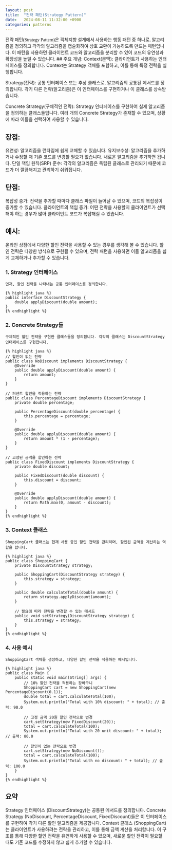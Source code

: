 ```yaml
---
layout: post
title:  "전략 패턴(Strategy Pattern)"
date:   2024-08-11 11:32:00 +0900
categories: patterns
---
```

<span style="font-family:D2Coding;">
전략 패턴(Strategy Pattern)은 객체지향 설계에서 사용하는 행동 패턴 중 하나로, 알고리즘을 정의하고 각각의 알고리즘을 캡슐화하여 상호 교환이 가능하도록 만드는 패턴입니다. 이 패턴을 사용하면 클라이언트 코드와 알고리즘을 분리할 수 있어 코드의 유연성과 확장성을 높일 수 있습니다.
</span>
## 주요 개념:
Context(문맥): 클라이언트가 사용하는 인터페이스를 정의합니다. Context는 Strategy 객체를 포함하고, 이를 통해 특정 전략을 실행합니다.

Strategy(전략): 공통 인터페이스 또는 추상 클래스로, 알고리즘의 공통된 메서드를 정의합니다. 각기 다른 전략(알고리즘)은 이 인터페이스를 구현하거나 이 클래스를 상속받습니다.

Concrete Strategy(구체적인 전략): Strategy 인터페이스를 구현하여 실제 알고리즘을 정의하는 클래스들입니다. 여러 개의 Concrete Strategy가 존재할 수 있으며, 상황에 따라 이들을 선택하여 사용할 수 있습니다.

## 장점:
유연성: 알고리즘을 런타임에 쉽게 교체할 수 있습니다.
유지보수성: 알고리즘을 추가하거나 수정할 때 기존 코드를 변경할 필요가 없습니다. 새로운 알고리즘을 추가하면 됩니다.
단일 책임 원칙(SRP) 준수: 각각의 알고리즘은 독립된 클래스로 관리되기 때문에 코드가 더 깔끔해지고 관리하기 쉬워집니다.

## 단점:
복잡성 증가: 전략을 추가할 때마다 클래스 파일이 늘어날 수 있으며, 코드의 복잡성이 증가할 수 있습니다.
클라이언트의 책임 증가: 어떤 전략을 사용할지 클라이언트가 선택해야 하는 경우가 많아 클라이언트 코드가 복잡해질 수 있습니다.

## 예시:
온라인 상점에서 다양한 할인 전략을 사용할 수 있는 경우를 생각해 볼 수 있습니다. 할인 전략은 다양한 방식으로 구현될 수 있으며, 전략 패턴을 사용하면 이들 알고리즘을 쉽게 교체하거나 추가할 수 있습니다.

### 1. Strategy 인터페이스

    먼저, 할인 전략을 나타내는 공통 인터페이스를 정의합니다.

    {% highlight java %}
    public interface DiscountStrategy {
        double applyDiscount(double amount);
    }
    {% endhighlight %}

### 2. Concrete Strategy들

    구체적인 할인 전략을 구현한 클래스들을 정의합니다. 각각의 클래스는 DiscountStrategy 인터페이스를 구현합니다.

    {% highlight java %}
    // 할인이 없는 전략
    public class NoDiscount implements DiscountStrategy {
        @Override
        public double applyDiscount(double amount) {
            return amount;
        }
    }

    // 퍼센트 할인을 적용하는 전략
    public class PercentageDiscount implements DiscountStrategy {
        private double percentage;

        public PercentageDiscount(double percentage) {
            this.percentage = percentage;
        }

        @Override
        public double applyDiscount(double amount) {
            return amount * (1 - percentage);
        }
    }

    // 고정된 금액을 할인하는 전략
    public class FixedDiscount implements DiscountStrategy {
        private double discount;

        public FixedDiscount(double discount) {
            this.discount = discount;
        }

        @Override
        public double applyDiscount(double amount) {
            return Math.max(0, amount - discount);
        }
    }
    {% endhighlight %}

### 3. Context 클래스
    ShoppingCart 클래스는 현재 사용 중인 할인 전략을 관리하며, 할인된 금액을 계산하는 역할을 합니다.

    {% highlight java %}
    public class ShoppingCart {
        private DiscountStrategy strategy;

        public ShoppingCart(DiscountStrategy strategy) {
            this.strategy = strategy;
        }

        public double calculateTotal(double amount) {
            return strategy.applyDiscount(amount);
        }

        // 필요에 따라 전략을 변경할 수 있는 메서드
        public void setStrategy(DiscountStrategy strategy) {
            this.strategy = strategy;
        }
    }
    {% endhighlight %}

### 4. 사용 예시
    ShoppingCart 객체를 생성하고, 다양한 할인 전략을 적용하는 예시입니다.

    {% highlight java %}
    public class Main {
        public static void main(String[] args) {
            // 10% 할인 전략을 적용하는 장바구니
            ShoppingCart cart = new ShoppingCart(new PercentageDiscount(0.1));
            double total = cart.calculateTotal(100);
            System.out.println("Total with 10% discount: " + total); // 출력: 90.0

            // 고정 금액 20원 할인 전략으로 변경
            cart.setStrategy(new FixedDiscount(20));
            total = cart.calculateTotal(100);
            System.out.println("Total with 20 unit discount: " + total); // 출력: 80.0

            // 할인이 없는 전략으로 변경
            cart.setStrategy(new NoDiscount());
            total = cart.calculateTotal(100);
            System.out.println("Total with no discount: " + total); // 출력: 100.0
        }
    }
    {% endhighlight %}

## 요약
Strategy 인터페이스 (DiscountStrategy)는 공통된 메서드를 정의합니다.
Concrete Strategy (NoDiscount, PercentageDiscount, FixedDiscount)들은 이 인터페이스를 구현하여 각기 다른 할인 알고리즘을 제공합니다.
Context 클래스 (ShoppingCart)는 클라이언트가 사용하려는 전략을 관리하고, 이를 통해 금액 계산을 처리합니다.
이 구조를 통해 다양한 할인 전략을 유연하게 사용할 수 있으며, 새로운 할인 전략이 필요할 때도 기존 코드를 수정하지 않고 쉽게 추가할 수 있습니다.